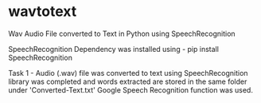 # wavtotext
Wav Audio File converted to Text in Python using SpeechRecognition 

SpeechRecognition Dependency was installed using - pip install SpeechRecognition 

Task 1 - Audio (.wav) file was converted to text using SpeechRecognition library was completed and words extracted are stored in the same folder under 'Converted-Text.txt'
Google Speech Recognition function was used.

